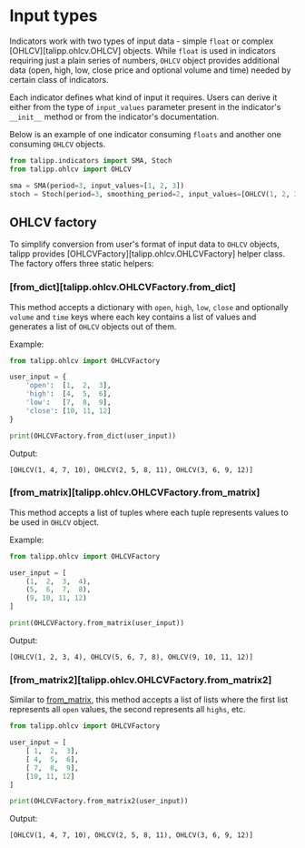 # Input types

Indicators work with two types of input data - simple `float` or complex [OHLCV][talipp.ohlcv.OHLCV] objects. While `float` is used in indicators requiring just a plain series of numbers, `OHLCV` object provides additional data (open, high, low, close price and optional volume and time) needed by certain class of indicators.

Each indicator defines what kind of input it requires. Users can derive it either from the type of `input_values` parameter present in the indicator's `__init__` method or from the indicator's documentation.

Below is an example of one indicator consuming `floats` and another one consuming `OHLCV` objects.

```python
from talipp.indicators import SMA, Stoch
from talipp.ohlcv import OHLCV

sma = SMA(period=3, input_values=[1, 2, 3])
stoch = Stoch(period=3, smoothing_period=2, input_values=[OHLCV(1, 2, 3, 4), OHLCV(5, 6, 7, 8)])
```

## OHLCV factory

To simplify conversion from user's format of input data to `OHLCV` objects, talipp provides [OHLCVFactory][talipp.ohlcv.OHLCVFactory] helper class. The factory offers three static helpers:

### [from_dict][talipp.ohlcv.OHLCVFactory.from_dict]

This method accepts a dictionary with `open`, `high`, `low`, `close` and optionally `volume` and `time` keys where each key contains a list of values and generates a list of `OHLCV` objects out of them.

Example:

```python
from talipp.ohlcv import OHLCVFactory

user_input = {
    'open':  [1,  2,  3],
    'high':  [4,  5,  6],
    'low':   [7,  8,  9],
    'close': [10, 11, 12]
}

print(OHLCVFactory.from_dict(user_input))
```

Output:

```commandline
[OHLCV(1, 4, 7, 10), OHLCV(2, 5, 8, 11), OHLCV(3, 6, 9, 12)]
```

### [from_matrix][talipp.ohlcv.OHLCVFactory.from_matrix]

This method accepts a list of tuples where each tuple represents values to be used in `OHLCV` object.

Example:

```python
from talipp.ohlcv import OHLCVFactory

user_input = [
    (1,  2,  3,  4),
    (5,  6,  7,  8),
    (9, 10, 11, 12)
]

print(OHLCVFactory.from_matrix(user_input))
```

Output:

```commandline
[OHLCV(1, 2, 3, 4), OHLCV(5, 6, 7, 8), OHLCV(9, 10, 11, 12)]
```

### [from_matrix2][talipp.ohlcv.OHLCVFactory.from_matrix2]

Similar to [from_matrix](#from_matrix), this method accepts a list of lists where the first list represents all `open` values, the second represents all `highs`, etc.

```python
from talipp.ohlcv import OHLCVFactory

user_input = [
    [ 1,  2,  3],
    [ 4,  5,  6],
    [ 7,  8,  9],
    [10, 11, 12]
]

print(OHLCVFactory.from_matrix2(user_input))
```

Output:

```commandline
[OHLCV(1, 4, 7, 10), OHLCV(2, 5, 8, 11), OHLCV(3, 6, 9, 12)]
```
